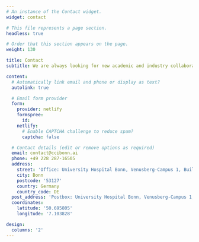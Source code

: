 ```yaml
---
# An instance of the Contact widget.
widget: contact

# This file represents a page section.
headless: true

# Order that this section appears on the page.
weight: 130

title: Contact
subtitle: We are always looking for new academic and industry collaboration partners. Get in touch via contact@ccibonn.ai. For available position as Master student, PhD student, PostDoc or software developer see details above. 

content:
  # Automatically link email and phone or display as text?
  autolink: true

  # Email form provider
  form:
    provider: netlify
    formspree:
      id:
    netlify:
      # Enable CAPTCHA challenge to reduce spam?
      captcha: false

  # Contact details (edit or remove options as required)
  email: contact@ccibonn.ai
  phone: +49 228 287-16505
  address:
    street: 'Office: University Hospital Bonn, Venusberg-Campus 1, Building C91' 
    city: Bonn
    postcode: '53127'
    country: Germany
    country_code: DE
  post_address: 'Postbox: University Hospital Bonn, Venusberg-Campus 1, Building C81, 53127 Bonn, Germany'
  coordinates:
    latitude: '50.695805'
    longitude: '7.103828'

design:
  columns: '2'
---
```

